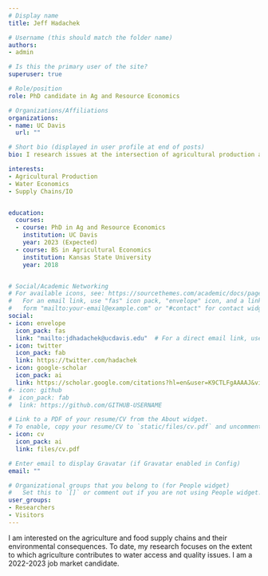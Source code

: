 ```yaml
---
# Display name
title: Jeff Hadachek

# Username (this should match the folder name)
authors:
- admin

# Is this the primary user of the site?
superuser: true

# Role/position
role: PhD candidate in Ag and Resource Economics

# Organizations/Affiliations
organizations:
- name: UC Davis
  url: ""

# Short bio (displayed in user profile at end of posts)
bio: I research issues at the intersection of agricultural production and the environment.

interests:
- Agricultural Production
- Water Economics
- Supply Chains/IO


education:
  courses:
  - course: PhD in Ag and Resource Economics
    institution: UC Davis
    year: 2023 (Expected)
  - course: BS in Agricultural Economics
    institution: Kansas State University
    year: 2018


# Social/Academic Networking
# For available icons, see: https://sourcethemes.com/academic/docs/page-builder/#icons
#   For an email link, use "fas" icon pack, "envelope" icon, and a link in the
#   form "mailto:your-email@example.com" or "#contact" for contact widget.
social:
- icon: envelope
  icon_pack: fas
  link: "mailto:jdhadachek@ucdavis.edu"  # For a direct email link, use "mailto:test@example.org".
- icon: twitter
  icon_pack: fab
  link: https://twitter.com/hadachek
- icon: google-scholar
  icon_pack: ai
  link: https://scholar.google.com/citations?hl=en&user=K9CTLFgAAAAJ&view_op=list_works&gmla=AJsN-F41bPWaJQJ7Gy1GbldrMVE7GlBrQnh93pMUW7sESb2zmbQa3rV4KcSS8ybSWe4-y-T2bo3fnrvioXiSAdzPp7M-vOr5sj5aypRDMLy3dL0d1kYW6Qw
#- icon: github
#  icon_pack: fab
#  link: https://github.com/GITHUB-USERNAME

# Link to a PDF of your resume/CV from the About widget.
# To enable, copy your resume/CV to `static/files/cv.pdf` and uncomment the lines below.
- icon: cv
  icon_pack: ai
  link: files/cv.pdf

# Enter email to display Gravatar (if Gravatar enabled in Config)
email: ""

# Organizational groups that you belong to (for People widget)
#   Set this to `[]` or comment out if you are not using People widget.
user_groups:
- Researchers
- Visitors
---
```


I am interested on the agriculture and food supply chains and their environmental consequences. To date, my research focuses on the extent to which agriculture contributes to water access and quality issues. I am a 2022-2023 job market candidate.
